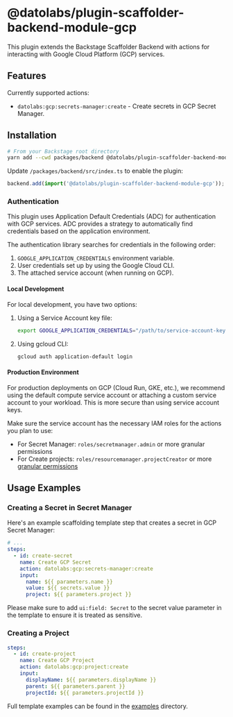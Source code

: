 # @datolabs/plugin-scaffolder-backend-module-gcp

This plugin extends the Backstage Scaffolder Backend with actions for interacting with Google Cloud Platform (GCP) services.

## Features

Currently supported actions:

- `datolabs:gcp:secrets-manager:create` - Create secrets in GCP Secret Manager.

## Installation

```bash
# From your Backstage root directory
yarn add --cwd packages/backend @datolabs/plugin-scaffolder-backend-module-gcp
```

Update `/packages/backend/src/index.ts` to enable the plugin:

```typescript
backend.add(import('@datolabs/plugin-scaffolder-backend-module-gcp'));
```

### Authentication

This plugin uses Application Default Credentials (ADC) for authentication with GCP services. ADC provides a strategy to automatically find credentials based on the application environment.

The authentication library searches for credentials in the following order:

1. `GOOGLE_APPLICATION_CREDENTIALS` environment variable.
2. User credentials set up by using the Google Cloud CLI.
3. The attached service account (when running on GCP).

#### Local Development

For local development, you have two options:

1. Using a Service Account key file:

   ```bash
   export GOOGLE_APPLICATION_CREDENTIALS="/path/to/service-account-key.json"
   ```

2. Using gcloud CLI:

   ```bash
   gcloud auth application-default login
   ```

#### Production Environment

For production deployments on GCP (Cloud Run, GKE, etc.), we recommend using the default compute service account or attaching a custom service account to your workload. This is more secure than using service account keys.

Make sure the service account has the necessary IAM roles for the actions you plan to use:

- For Secret Manager: `roles/secretmanager.admin` or more granular permissions
- For Create projects: `roles/resourcemanager.projectCreator` or more [granular permissions](https://cloud.google.com/resource-manager/docs/creating-managing-projects#creating_a_project)

## Usage Examples

### Creating a Secret in Secret Manager

Here's an example scaffolding template step that creates a secret in GCP Secret Manager:

```yaml
# ...
steps:
  - id: create-secret
    name: Create GCP Secret
    action: datolabs:gcp:secrets-manager:create
    input:
      name: ${{ parameters.name }}
      value: ${{ secrets.value }}
      project: ${{ parameters.project }}
```

Please make sure to add `ui:field: Secret` to the secret value parameter in the template to ensure it is treated as sensitive.

### Creating a Project

```yaml
steps:
  - id: create-project
    name: Create GCP Project
    action: datolabs:gcp:project:create
    input:
      displayName: ${{ parameters.displayName }}
      parent: ${{ parameters.parent }}
      projectId: ${{ parameters.projectId }}
```

Full template examples can be found in the [examples](../../examples) directory.
